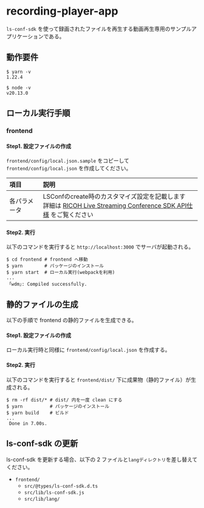 # recording-player-app

`ls-conf-sdk` を使って録画されたファイルを再生する動画再生専用のサンプルアプリケーションである。

## 動作要件

```shell
$ yarn -v
1.22.4
```

```shell
$ node -v
v20.13.0
```

## ローカル実行手順

### frontend

#### Step1. 設定ファイルの作成

`frontend/config/local.json.sample` をコピーして `frontend/config/local.json` を作成してください。

|項目|説明|
|:--|:--|
|各パラメータ|LSConfのcreate時のカスタマイズ設定を記載します<br>詳細は [RICOH Live Streaming Conference SDK API仕様](https://github.com/ricoh-live-streaming-api/ls-conf-sdk/blob/main/doc/APIReference.md) をご覧ください|

#### Step2. 実行

以下のコマンドを実行すると `http://localhost:3000` でサーバが起動される。

```shell
$ cd frontend # frontend へ移動
$ yarn        # パッケージのインストール
$ yarn start  # ローカル実行(webpackを利用)
...
 ｢wdm｣: Compiled successfully.
```

## 静的ファイルの生成

以下の手順で frontend の静的ファイルを生成できる。

#### Step1. 設定ファイルの作成

ローカル実行時と同様に `frontend/config/local.json` を作成する。

#### Step2. 実行

以下のコマンドを実行すると `frontend/dist/` 下に成果物（静的ファイル）が生成される。

```shell
$ rm -rf dist/* # dist/ 内を一度 clean にする
$ yarn          # パッケージのインストール
$ yarn build    # ビルド
...
 Done in 7.00s.
```

## ls-conf-sdk の更新

ls-conf-sdk を更新する場合、以下の 2 ファイルと`langディレクトリ`を差し替えてください。

- `frontend/`
  - `src/@types/ls-conf-sdk.d.ts`
  - `src/lib/ls-conf-sdk.js`
  - `src/lib/lang/`
